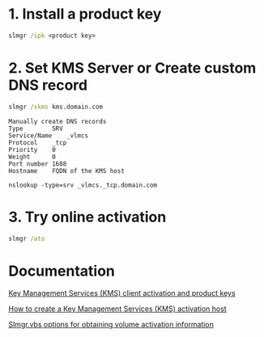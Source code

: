 # 1. Install a product key
```cmd
slmgr /ipk <product key>
```

# 2. Set KMS Server or Create custom DNS record
```cmd
slmgr /skms kms.domain.com
```
```
Manually create DNS records
Type		SRV
Service/Name	_vlmcs
Protocol	_tcp
Priority	0
Weight		0
Port number	1688
Hostname	FQDN of the KMS host

nslookup -type=srv _vlmcs._tcp.domain.com
```

# 3. Try online activation
```cmd
slmgr /ato
```

# Documentation
[Key Management Services (KMS) client activation and product keys](https://learn.microsoft.com/en-us/windows-server/get-started/kms-client-activation-keys)

[How to create a Key Management Services (KMS) activation host](https://learn.microsoft.com/en-us/windows-server/get-started/kms-create-host)

[Slmgr.vbs options for obtaining volume activation information](https://learn.microsoft.com/en-us/windows-server/get-started/activation-slmgr-vbs-options)
